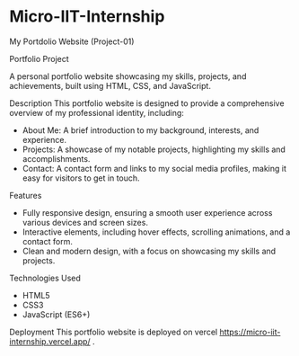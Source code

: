 # Micro-IIT-Internship
My Portdolio Website (Project-01)

Portfolio Project

A personal portfolio website showcasing my skills, projects, and achievements, built using HTML, CSS, and JavaScript.

Description
This portfolio website is designed to provide a comprehensive overview of my professional identity, including:

- About Me: A brief introduction to my background, interests, and experience.
- Projects: A showcase of my notable projects, highlighting my skills and accomplishments.
- Contact: A contact form and links to my social media profiles, making it easy for visitors to get in touch.

Features
- Fully responsive design, ensuring a smooth user experience across various devices and screen sizes.
- Interactive elements, including hover effects, scrolling animations, and a contact form.
- Clean and modern design, with a focus on showcasing my skills and projects.

Technologies Used
- HTML5
- CSS3
- JavaScript (ES6+)

Deployment
This portfolio website is deployed on vercel https://micro-iit-internship.vercel.app/ .
